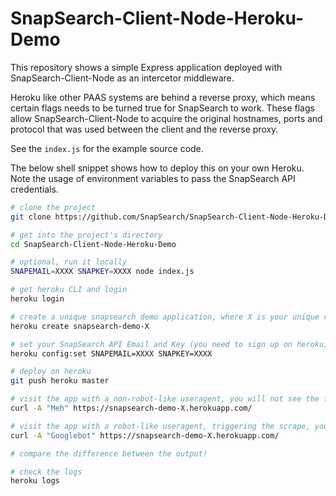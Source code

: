 SnapSearch-Client-Node-Heroku-Demo
==================================

This repository shows a simple Express application deployed with SnapSearch-Client-Node as an intercetor middleware.

Heroku like other PAAS systems are behind a reverse proxy, which means certain flags needs to be turned true for SnapSearch to work. These flags allow SnapSearch-Client-Node to acquire the original hostnames, ports and protocol that was used between the client and the reverse proxy.

See the `index.js` for the example source code.

The below shell snippet shows how to deploy this on your own Heroku. Note the usage of environment variables to pass the SnapSearch API credentials.

```sh
# clone the project
git clone https://github.com/SnapSearch/SnapSearch-Client-Node-Heroku-Demo.git

# get into the project's directory
cd SnapSearch-Client-Node-Heroku-Demo

# optional, run it locally
SNAPEMAIL=XXXX SNAPKEY=XXXX node index.js

# get heroku CLI and login
heroku login

# create a unique snapsearch demo application, where X is your unique random string
heroku create snapsearch-demo-X

# set your SnapSearch API Email and Key (you need to sign up on heroku) for this app
heroku config:set SNAPEMAIL=XXXX SNAPKEY=XXXX

# deploy on heroku 
git push heroku master

# visit the app with a non-robot-like useragent, you will not see the fully evaluated JS content
curl -A "Meh" https://snapsearch-demo-X.herokuapp.com/

# visit the app with a robot-like useragent, triggering the scrape, you'll see the fully evaluated JS content
curl -A "Googlebot" https://snapsearch-demo-X.herokuapp.com/

# compare the difference between the output!

# check the logs
heroku logs
```